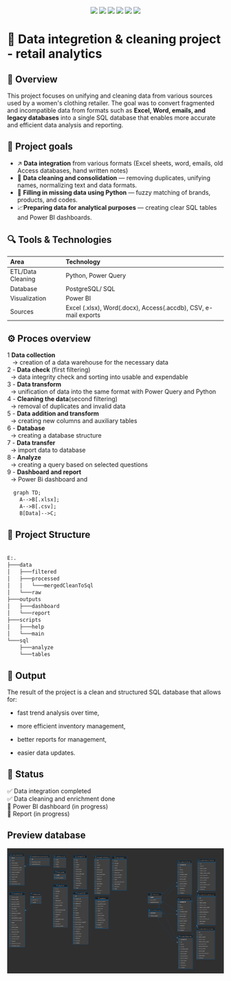 <p align="center">
  <img src="https://img.shields.io/badge/Python-3.10+-blue.svg?style=for-the-badge&logo=python&logoColor=white"/>
  <img src="https://img.shields.io/badge/PostgreSQL-Data%20Storage-336791?style=for-the-badge&logo=postgresql&logoColor=white"/>
  <img src="https://img.shields.io/badge/Pandas-Data%20Cleaning-150458?style=for-the-badge&logo=pandas&logoColor=white"/>
  <img src="https://img.shields.io/badge/Power%20BI-Reporting-F2C811?style=for-the-badge&logo=powerbi&logoColor=black"/>
  <img src="https://img.shields.io/badge/Status-In%20Progress-orange?style=for-the-badge"/>
  <img src="https://img.shields.io/badge/License-MIT-green?style=for-the-badge"/>
</p>

# 🧠 Data integretion & cleaning project - retail analytics

## 📜 Overview

This project focuses on unifying and cleaning data from various sources used by a women's clothing retailer.
The goal was to convert fragmented and incompatible data from formats such as **Excel, Word, emails, and legacy databases** into a single SQL database that enables more accurate and efficient data analysis and reporting.

## 📌 Project goals

- ↗️ **Data integration** from various formats (Excel sheets, word, emails, old Access databases, hand written notes)
- 🧹 **Data cleaning and consolidation** — removing duplicates, unifying names, normalizing text and data formats.
- 🧠 **Filling in missing data using Python** — fuzzy matching of brands, products, and codes.
- 📈**Preparing data for analytical purposes** — creating clear SQL tables and Power BI dashboards.

## 🔍 Tools & Technologies

| Area              | Technology                                                      |
| :---------------- | :-------------------------------------------------------------- |
| ETL/Data Cleaning | Python, Power Query                                             |
| Database          | PostgreSQL/ SQL                                                 |
| Visualization     | Power BI                                                        |
| Sources           | Excel (.xlsx), Word(.docx), Access(.accdb), CSV, e-mail exports |

## ⚙️ Proces overview

1 **Data collection**<br>
&nbsp;&nbsp; -> creation of a data warehouse for the necessary data<br>
2 - **Data check** (first filtering)<br>
&nbsp;&nbsp;-> data integrity check and sorting into usable and expendable<br>
3 - **Data transform**<br>
&nbsp;&nbsp;-> unification of data into the same format with Power Query and Python<br>
4 - **Cleaning the data**(second filtering)<br>
&nbsp;&nbsp;-> removal of duplicates and invalid data<br>
5 - **Data addition and transform**<br>
&nbsp;&nbsp;-> creating new columns and auxiliary tables<br>
6 - **Database**<br>
&nbsp;&nbsp;-> creating a database structure<br>
7 - **Data transfer**<br>
&nbsp;&nbsp;-> import data to database<br>
8 - **Analyze**<br>
&nbsp;&nbsp;-> creating a query based on selected questions<br>
9 - **Dashboard and report**<br>
&nbsp;&nbsp;-> Power Bi dashboard and

```mermaid
  graph TD;
    A-->B[.xlsx];
    A-->B[.csv];
    B[Data]-->C;

```

## 📁 Project Structure

```pgsql

E:.
├───data
│   ├───filtered
│   ├───processed
│   │   └───mergedCleanToSql
│   └───raw
├───outputs
│   ├───dashboard
│   └───report
├───scripts
│   ├───help
│   └───main
└───sql
    ├───analyze
    └───tables

```

## 🧾 Output

The result of the project is a clean and structured SQL database that allows for:

- fast trend analysis over time,

- more efficient inventory management,

- better reports for management,

- easier data updates.

## 🏁 Status

✅ Data integration completed <br>
✅ Data cleaning and enrichment done <br>
🚧 Power BI dashboard (in progress)<br>
📜 Report (in progress)

## Preview database

![Database - preview](screenShots/database.png)

